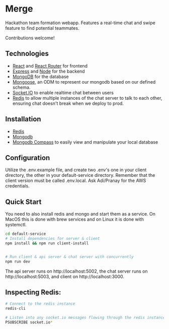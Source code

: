 # Merge

Hackathon team formation webapp. Features a real-time chat and swipe feature to find potential teammates.

Contributions welcome!

## Technologies

- [React](https://reactjs.org) and [React Router](https://reacttraining.com/react-router/) for frontend
- [Express](http://expressjs.com/) and [Node](https://nodejs.org/en/) for the backend
- [MongoDB](https://www.mongodb.com/) for the database
- [Mongoose](https://mongoosejs.com), an ODM to represent our mongodb based on our defined schema.
- [Socket.IO](https://socket.io) to enable realtime chat between users
- [Redis](https://redis.io) to allow multiple instances of the chat server to talk to each other, ensuring chat doesn't break when we deploy to prod.

## Installation

- [Redis](https://redis.io/docs/getting-started/installation/)
- [Mongodb](https://www.mongodb.com/docs/manual/administration/install-community/)
- [Mongodb Compass](https://www.mongodb.com/try/download/compass) to easily view and manipulate your local database

## Configuration

Utilize the .env.example file, and create two .env's one in your client directory, the other in your
default-service directory. Remember that the client version must be called .env.local.
Ask Adi/Pranay for the AWS credentials.

## Quick Start

You need to also install redis and mongo and start them as a service. On MacOS this is done with brew services
and on Linux it is done with systemctl.

```bash
cd default-service
# Install dependencies for server & client
npm install && npm run client-install


# Run client & api server & chat server with concurrently
npm run dev

```
The api server runs on http://localhost:5002, the chat server runs on http://localhost:5003, and client on http://localhost:3000.

## Inspecting Redis:

```bash
# Connect to the redis instance
redis-cli

# Listen into any socket.io messages flowing through the redis instance.
PSUBSCRIBE socket.io*
```
